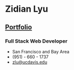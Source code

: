 # Zidian Lyu

## [Portfolio][portfolio]

[portfolio]:
http://www.zidianlyu.com

### Full Stack Web Developer
* San Francisco and Bay Area
* (951) - 660 - 1737
* zlu@ucdavis.edu
